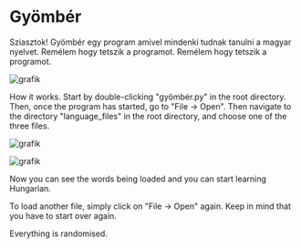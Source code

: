 # Gyömbér

Sziasztok!
Gyömbér egy program amivel mindenki tudnak tanulni a magyar nyelvet. Remélem hogy tetszik a programot. 
Remélem hogy tetszik a programot.

![grafik](https://user-images.githubusercontent.com/1522660/130333956-4f12cca3-9547-4a0e-af7e-15ee9fd02073.png)


How it works.  Start by double-clicking "gyömbér.py"  in the root directory.
Then, once the program has started, go to "File -> Open".
Then navigate to the directory "language_files" in the root directory, and choose one of the three files.

![grafik](https://user-images.githubusercontent.com/1522660/130333979-596986e6-01ff-4890-ae64-f086dbfdb3af.png)

![grafik](https://user-images.githubusercontent.com/1522660/130333995-8e7f06cb-4c83-4468-836e-4fa17d299797.png)


Now you can see the words being loaded and you can start learning Hungarian.

To load another file, simply click on "File -> Open" again.  Keep in mind that you have to start over again.


Everything is randomised.
